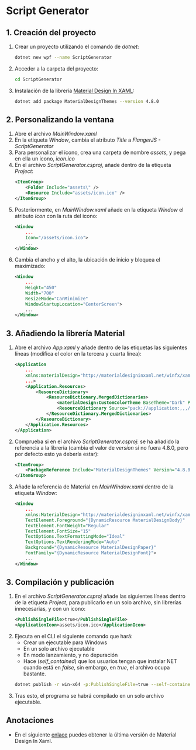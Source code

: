 # Script Generator

## 1. Creación del proyecto

1. Crear un proyecto utilizando el comando de _dotnet_:
    ```bash
    dotnet new wpf --name ScriptGenerator
    ```
2. Acceder a la carpeta del proyecto:
    ```bash
    cd ScriptGenerator
    ```
3. Instalación de la librería [Material Design In XAML](http://materialdesigninxaml.net/):
    ```bash
    dotnet add package MaterialDesignThemes --version 4.8.0
    ```


## 2. Personalizando la ventana

1. Abre el archivo _MainWindow.xaml_
2. En la etiqueta _Window_, cambia el atributo _Title_ a _FlangerJS - ScriptGenerator_
3. Para personalizar el icono, crea una carpeta de nombre _assets_, y pega en ella un icono, _icon.ico_
4. En el archivo _ScriptGenerator.csproj_, añade dentro de la etiqueta _Project_:
    ```xml
    <ItemGroup>
        <Folder Include="assets\" />
        <Resource Include="assets/icon.ico" />
    </ItemGroup>
    ```
5. Posteriormente, en _MainWindow.xaml_ añade en la etiqueta _Window_ el atributo _Icon_ con la ruta del icono:
    ```xml
    <Window
        ...
        Icon="/assets/icon.ico">
        ...
    </Window>
    ```
6. Cambia el ancho y el alto, la ubicación de inicio y bloquea el maximizado:
    ```xml
    <Window
        ...
        Height="450"
        Width="700"
        ResizeMode="CanMinimize"
        WindowStartupLocation="CenterScreen">
        ...
    </Window>
    ```

## 3. Añadiendo la librería Material

1. Abre el archivo _App.xaml_ y añade dentro de las etiquetas las siguientes líneas (modifica el color en la tercera y cuarta línea):
    ```xml
    <Application
        ...
        xmlns:materialDesign="http://materialdesigninxaml.net/winfx/xaml/themes"
        ...>
        <Application.Resources>
            <ResourceDictionary>
                <ResourceDictionary.MergedDictionaries>
                    <materialDesign:CustomColorTheme BaseTheme="Dark" PrimaryColor="Yellow" SecondaryColor="DarkGreen" />
                    <ResourceDictionary Source="pack://application:,,,/MaterialDesignThemes.Wpf;component/Themes/MaterialDesignTheme.Defaults.xaml" /> 
                </ResourceDictionary.MergedDictionaries>
            </ResourceDictionary>
        </Application.Resources>
    </Application>
    ```
2. Comprueba si en el archivo _ScriptGenerator.csproj_: se ha añadido la referencia a la librería (cambia el valor de _version_ si no fuera 4.8.0, pero por defecto esto ya debería estar):
    ```xml
    <ItemGroup>
        <PackageReference Include="MaterialDesignThemes" Version="4.8.0" />
    </ItemGroup>
    ```

3. Añade la referencia de Material en _MainWindow.xaml_ dentro de la etiqueta _Window_:
    ```xml
    <Window
        ...
        xmlns:MaterialDesign="http://materialdesigninxaml.net/winfx/xaml/themes"
        TextElement.Foreground="{DynamicResource MaterialDesignBody}"
        TextElement.FontWeight="Regular"
        TextElement.FontSize="15"
        TextOptions.TextFormattingMode="Ideal"
        TextOptions.TextRenderingMode="Auto"
        Background="{DynamicResource MaterialDesignPaper}"
        FontFamily="{DynamicResource MaterialDesignFont}">
        ...
    </Window>
    ```

## 3. Compilación y publicación


1. En el archivo _ScriptGenerator.csproj_ añade las siguientes líneas dentro de la etiqueta _Project_, para publicarlo en un solo archivo, sin librerías innecesarias, y con un icono:
    ```xml
    <PublishSingleFile>true</PublishSingleFile>
    <ApplicationIcon>assets/icon.ico</ApplicationIcon>
    ```
2. Ejecuta en el CLI el siguiente comando que hará:
    - Crear un ejecutable para Windows
    - En un solo archivo ejecutable
    - En modo lanzamiento, y no depuración
    - Hace (_self_contained_) que los usuarios tengan que instalar NET cuando está en _false_, sin embargo, en _true_, el archivo ocupa bastante.
    ```bash
    dotnet publish -r win-x64 -p:PublishSingleFile=true --self-contained false -c Release
    ```
3. Tras esto, el programa se habrá compilado en un solo archivo ejecutable.

## Anotaciones

- En el siguiente [enlace](https://www.nuget.org/packages/MaterialDesignThemes/) puedes obtener la última versión de Material Design In Xaml.

